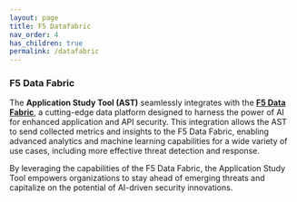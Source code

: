 ```yaml
---
layout: page
title: F5 Datafabric
nav_order: 4
has_children: true
permalink: /datafabric
---
```


### F5 Data Fabric

The **Application Study Tool (AST)** seamlessly integrates with the
[**F5 Data Fabric**](https://www.f5.com/company/blog/f5-unlocking-the-power-of-ai), a cutting-edge 
data platform designed to harness the power of AI for enhanced application and API security. This 
integration allows the AST to send collected metrics and insights to the F5 Data Fabric, enabling 
advanced analytics and machine learning capabilities for a wide variety of use cases, including
more effective threat detection and response.

By leveraging the capabilities of the F5 Data Fabric, the Application Study Tool empowers organizations 
to stay ahead of emerging threats and capitalize on the potential of AI-driven security innovations.